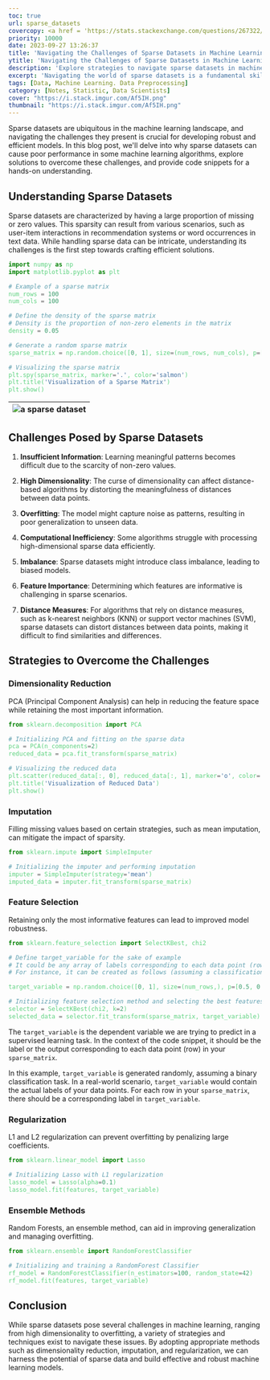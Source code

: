 ```yaml
---
toc: true
url: sparse_datasets
covercopy: <a href = 'https://stats.stackexchange.com/questions/267322/difference-between-missing-data-and-sparse-data-in-machine-learning-algorithms'>© answered Jan</a>
priority: 10000
date: 2023-09-27 13:26:37
title: 'Navigating the Challenges of Sparse Datasets in Machine Learning'
ytitle: 'Navigating the Challenges of Sparse Datasets in Machine Learning' 
description: 'Explore strategies to navigate sparse datasets in machine learning with practical Python code examples and solutions.'
excerpt: 'Navigating the world of sparse datasets is a fundamental skill in machine learning. This blog post delves into the challenges posed by sparse datasets, such as high dimensionality, overfitting, and computational inefficiency, offering insightful strategies to overcome them. With hands-on Python code snippets for visualization and implementation of solutions like dimensionality reduction, imputation, and regularization, this post is a comprehensive guide for anyone looking to harness the potential of sparse data in building robust machine learning models. Explore the intricacies of dealing with sparse datasets and equip yourself with the knowledge to turn challenges into opportunities!'
tags: [Data, Machine Learning. Data Preprocessing]
category: [Notes, Statistic, Data Scientists]
cover: "https://i.stack.imgur.com/Af5IH.png"
thumbnail: "https://i.stack.imgur.com/Af5IH.png"
---
```


Sparse datasets are ubiquitous in the machine learning landscape, and navigating the challenges they present is crucial for developing robust and efficient models. In this blog post, we'll delve into why sparse datasets can cause poor performance in some machine learning algorithms, explore solutions to overcome these challenges, and provide code snippets for a hands-on understanding.

## Understanding Sparse Datasets

Sparse datasets are characterized by having a large proportion of missing or zero values. This sparsity can result from various scenarios, such as user-item interactions in recommendation systems or word occurrences in text data. While handling sparse data can be intricate, understanding its challenges is the first step towards crafting efficient solutions.

```python
import numpy as np
import matplotlib.pyplot as plt

# Example of a sparse matrix
num_rows = 100
num_cols = 100

# Define the density of the sparse matrix
# Density is the proportion of non-zero elements in the matrix
density = 0.05

# Generate a random sparse matrix
sparse_matrix = np.random.choice([0, 1], size=(num_rows, num_cols), p=[1-density, density])

# Visualizing the sparse matrix
plt.spy(sparse_matrix, marker='.', color='salmon')
plt.title('Visualization of a Sparse Matrix')
plt.show()
```

|![a sparse dataset](https://z1.ax1x.com/2023/09/28/pPblU8H.png)|
|:-:|

## Challenges Posed by Sparse Datasets

1. **Insufficient Information**: Learning meaningful patterns becomes difficult due to the scarcity of non-zero values.

2. **High Dimensionality**: The curse of dimensionality can affect distance-based algorithms by distorting the meaningfulness of distances between data points.

3. **Overfitting**: The model might capture noise as patterns, resulting in poor generalization to unseen data.

4. **Computational Inefficiency**: Some algorithms struggle with processing high-dimensional sparse data efficiently.

5. **Imbalance**: Sparse datasets might introduce class imbalance, leading to biased models.

6. **Feature Importance**: Determining which features are informative is challenging in sparse scenarios.

7. **Distance Measures**: For algorithms that rely on distance measures, such as k-nearest neighbors (KNN) or support vector machines (SVM), sparse datasets can distort distances between data points, making it difficult to find similarities and differences.

## Strategies to Overcome the Challenges

### Dimensionality Reduction
PCA (Principal Component Analysis) can help in reducing the feature space while retaining the most important information.

```python
from sklearn.decomposition import PCA

# Initializing PCA and fitting on the sparse data
pca = PCA(n_components=2)
reduced_data = pca.fit_transform(sparse_matrix)

# Visualizing the reduced data
plt.scatter(reduced_data[:, 0], reduced_data[:, 1], marker='o', color='b')
plt.title('Visualization of Reduced Data')
plt.show()
```

### Imputation
Filling missing values based on certain strategies, such as mean imputation, can mitigate the impact of sparsity.

```python
from sklearn.impute import SimpleImputer

# Initializing the imputer and performing imputation
imputer = SimpleImputer(strategy='mean')
imputed_data = imputer.fit_transform(sparse_matrix)
```

### Feature Selection

Retaining only the most informative features can lead to improved model robustness.


```python
from sklearn.feature_selection import SelectKBest, chi2

# Define target_variable for the sake of example
# It could be any array of labels corresponding to each data point (row) in your sparse_matrix
# For instance, it can be created as follows (assuming a classification task with two classes, 0 and 1):

target_variable = np.random.choice([0, 1], size=(num_rows,), p=[0.5, 0.5])

# Initializing feature selection method and selecting the best features
selector = SelectKBest(chi2, k=2)
selected_data = selector.fit_transform(sparse_matrix, target_variable)
```
The `target_variable` is the dependent variable we are trying to predict in a supervised learning task. In the context of the code snippet, it should be the label or the output corresponding to each data point (row) in your `sparse_matrix`.

In this example, `target_variable` is generated randomly, assuming a binary classification task. In a real-world scenario, `target_variable` would contain the actual labels of your data points. For each row in your `sparse_matrix`, there should be a corresponding label in `target_variable`.

### Regularization
L1 and L2 regularization can prevent overfitting by penalizing large coefficients.

```python
from sklearn.linear_model import Lasso

# Initializing Lasso with L1 regularization
lasso_model = Lasso(alpha=0.1)
lasso_model.fit(features, target_variable)
```

### Ensemble Methods
Random Forests, an ensemble method, can aid in improving generalization and managing overfitting.

```python
from sklearn.ensemble import RandomForestClassifier

# Initializing and training a RandomForest Classifier
rf_model = RandomForestClassifier(n_estimators=100, random_state=42)
rf_model.fit(features, target_variable)
```

## Conclusion

While sparse datasets pose several challenges in machine learning, ranging from high dimensionality to overfitting, a variety of strategies and techniques exist to navigate these issues. By adopting appropriate methods such as dimensionality reduction, imputation, and regularization, we can harness the potential of sparse data and build effective and robust machine learning models.

<style>
pre {
  background-color:#38393d;
  color: #5fd381;
}
</style>
